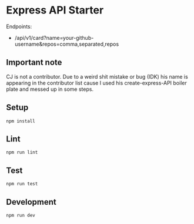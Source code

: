 # Express API Starter

Endpoints:
- /api/v1/card?name=your-github-username&repos=comma,separated,repos

## Important note
CJ is not a contributor. Due to a weird shit mistake or bug (IDK) his name is appearing in the contributor list cause I used his create-express-API boiler plate and messed up in some steps.
## Setup

```
npm install
```

## Lint

```
npm run lint
```

## Test

```
npm run test
```

## Development

```
npm run dev
```
